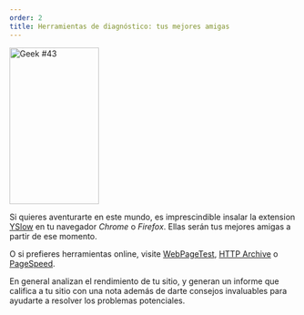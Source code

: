 ```yaml
---
order: 2
title: Herramientas de diagnóstico: tus mejores amigas
---
```


<div class="img-left">
  <img id="geek-43" src="https://browserdiet.com/en/assets/img/43.png" alt="Geek #43" width="157" height="275" />
</div>

Si quieres aventurarte en este mundo, es imprescindible insalar la extension [YSlow](http://yslow.org/) en tu navegador *Chrome* o *Firefox*. Ellas serán tus mejores amigas a partir de ese momento.

O si prefieres herramientas online, visite [WebPageTest](http://www.webpagetest.org/), [HTTP Archive](http://httparchive.org/) o [PageSpeed](https://developers.google.com/speed/pagespeed/insights/).

En general analizan el rendimiento de tu sitio, y generan un informe que califica a tu sitio con una nota además de darte consejos invaluables para ayudarte a resolver los problemas potenciales.
